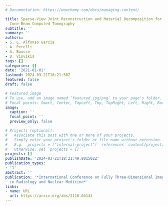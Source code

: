 ```yaml
---
# Documentation: https://wowchemy.com/docs/managing-content/

title: Sparse-View Joint Reconstruction and Material Decomposition for Dual-Energy
  Cone-Beam Computed Tomography
subtitle: ''
summary: ''
authors:
- S. L. Alfonso Garcia
- A. Perelli
- A. Bousse
- D. Visvikis
tags: []
categories: []
date: '2021-01-01'
lastmod: 2024-03-21T18:21:50Z
featured: false
draft: false

# Featured image
# To use, add an image named `featured.jpg/png` to your page's folder.
# Focal points: Smart, Center, TopLeft, Top, TopRight, Left, Right, BottomLeft, Bottom, BottomRight.
image:
  caption: ''
  focal_point: ''
  preview_only: false

# Projects (optional).
#   Associate this post with one or more of your projects.
#   Simply enter your project's folder or file name without extension.
#   E.g. `projects = ["internal-project"]` references `content/project/deep-learning/index.md`.
#   Otherwise, set `projects = []`.
projects: []
publishDate: '2024-03-21T18:21:49.801502Z'
publication_types:
- '1'
abstract: ''
publication: '*International Conference on Fully Three-Dimensional Image Reconstruction
  in Radiology and Nuclear Medicine*'
links:
- name: URL
  url: https://arxiv.org/abs/2110.04143
---
```

